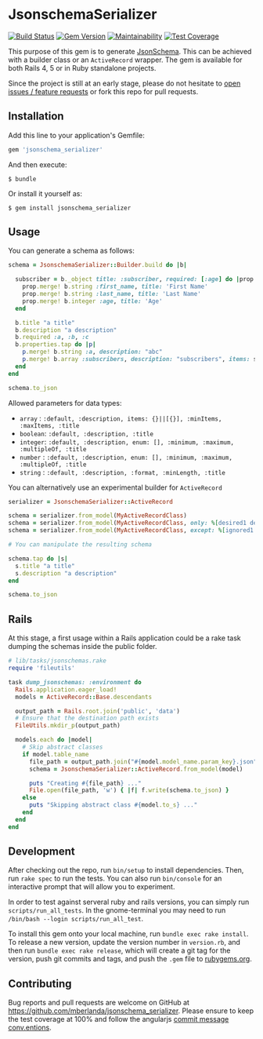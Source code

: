 # JsonschemaSerializer

[![Build Status](https://travis-ci.org/mberlanda/jsonschema_serializer.svg?branch=master)](https://travis-ci.org/mberlanda/jsonschema_serializer)
[![Gem Version](https://badge.fury.io/rb/jsonschema_serializer.svg)](https://badge.fury.io/rb/jsonschema_serializer)
[![Maintainability](https://api.codeclimate.com/v1/badges/7312071a0865c70f5d60/maintainability)](https://codeclimate.com/github/mberlanda/jsonschema_serializer/maintainability)
[![Test Coverage](https://api.codeclimate.com/v1/badges/7312071a0865c70f5d60/test_coverage)](https://codeclimate.com/github/mberlanda/jsonschema_serializer/test_coverage)

This purpose of this gem is to generate [JsonSchema](http://json-schema.org/).
This can be achieved with a builder class or an `ActiveRecord` wrapper.
The gem is available for both Rails 4, 5 or in Ruby standalone projects.

Since the project is still at an early stage, please do not hesitate to [open issues / feature requests](https://github.com/mberlanda/jsonschema_serializer/issues) or fork this repo for pull requests.

## Installation

Add this line to your application's Gemfile:

```ruby
gem 'jsonschema_serializer'
```

And then execute:

    $ bundle

Or install it yourself as:

    $ gem install jsonschema_serializer

## Usage

You can generate a schema as follows:

```ruby
schema = JsonschemaSerializer::Builder.build do |b|

  subscriber = b._object title: :subscriber, required: [:age] do |prop|
    prop.merge! b.string :first_name, title: 'First Name'
    prop.merge! b.string :last_name, title: 'Last Name'
    prop.merge! b.integer :age, title: 'Age'
  end

  b.title "a title"
  b.description "a description"
  b.required :a, :b, :c
  b.properties.tap do |p|
    p.merge! b.string :a, description: "abc"
    p.merge! b.array :subscribers, description: "subscribers", items: subscriber
  end
end

schema.to_json
```

Allowed parameters for data types:

- `array`  : `:default, :description, items: {}||[{}], :minItems, :maxItems, :title`
- `boolean`: `:default, :description, :title`
- `integer`: `:default, :description, enum: [], :minimum, :maximum, :multipleOf, :title`
- `number` : `:default, :description, enum: [], :minimum, :maximum, :multipleOf, :title`
- `string` : `:default, :description, :format, :minLength, :title`

You can alternatively use an experimental builder for `ActiveRecord`


```ruby
serializer = JsonschemaSerializer::ActiveRecord

schema = serializer.from_model(MyActiveRecordClass)
schema = serializer.from_model(MyActiveRecordClass, only: %[desired1 desired2])
schema = serializer.from_model(MyActiveRecordClass, except: %[ignored1 ignored2])

# You can manipulate the resulting schema

schema.tap do |s|
  s.title "a title"
  s.description "a description"
end

schema.to_json
```

## Rails

At this stage, a first usage within a Rails application could be a rake task dumping the schemas inside the public folder.

```ruby
# lib/tasks/jsonschemas.rake
require 'fileutils'

task dump_jsonschemas: :environment do
  Rails.application.eager_load!
  models = ActiveRecord::Base.descendants

  output_path = Rails.root.join('public', 'data')
  # Ensure that the destination path exists
  FileUtils.mkdir_p(output_path)

  models.each do |model|
    # Skip abstract classes
    if model.table_name
      file_path = output_path.join("#{model.model_name.param_key}.json")
      schema = JsonschemaSerializer::ActiveRecord.from_model(model)

      puts "Creating #{file_path} ..."
      File.open(file_path, 'w') { |f| f.write(schema.to_json) }
    else
      puts "Skipping abstract class #{model.to_s} ..."
    end
  end
end

```

## Development

After checking out the repo, run `bin/setup` to install dependencies. Then, run `rake spec` to run the tests. You can also run `bin/console` for an interactive prompt that will allow you to experiment.

In order to test against serveral ruby and rails versions, you can simply run `scripts/run_all_tests`. In the gnome-terminal you may need to run `/bin/bash --login scripts/run_all_test`.

To install this gem onto your local machine, run `bundle exec rake install`. To release a new version, update the version number in `version.rb`, and then run `bundle exec rake release`, which will create a git tag for the version, push git commits and tags, and push the `.gem` file to [rubygems.org](https://rubygems.org).

## Contributing

Bug reports and pull requests are welcome on GitHub at https://github.com/mberlanda/jsonschema_serializer.
Please ensure to keep the test coverage at 100% and follow the angularjs [commit message conv.entions](https://gist.github.com/stephenparish/9941e89d80e2bc58a153#subject-line).
